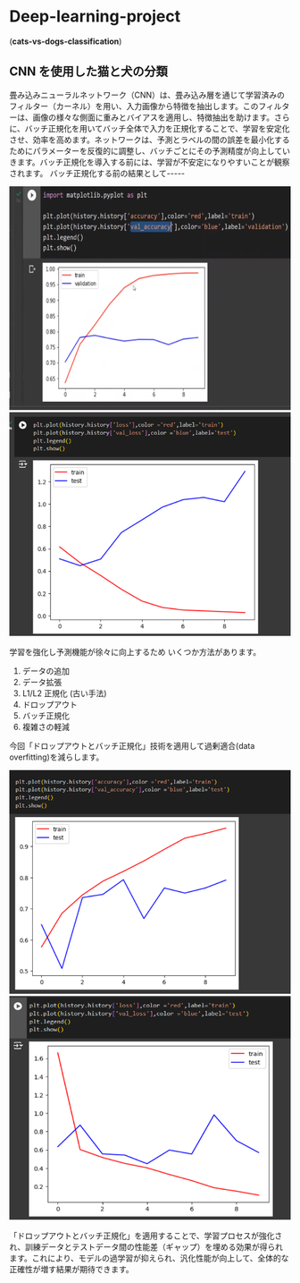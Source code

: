 # Deep-learning-project
(**cats-vs-dogs-classification**)

## CNN を使用した猫と犬の分類

畳み込みニューラルネットワーク（CNN）は、畳み込み層を通じて学習済みのフィルター（カーネル）を用い、入力画像から特徴を抽出します。このフィルターは、画像の様々な側面に重みとバイアスを適用し、特徴抽出を助けます。さらに、バッチ正規化を用いてバッチ全体で入力を正規化することで、学習を安定化させ、効率を高めます。ネットワークは、予測とラベルの間の誤差を最小化するためにパラメーターを反復的に調整し、バッチごとにその予測精度が向上していきます。バッチ正規化を導入する前には、学習が不安定になりやすいことが観察されます。
 バッチ正規化する前の結果として-----
 
<img src="old_val_accuracy.png" height="400px" width ="550px">　
<img src="old loss_accuracy.png" height="400px" width ="550px">　

学習を強化し予測機能が徐々に向上するため いくつか方法があります。


1) データの追加
2) データ拡張
3) L1/L2 正規化 (古い手法)
4) ドロップアウト
5) バッチ正規化
6) 複雑さの軽減

今回「ドロップアウトとバッチ正規化」技術を適用して過剰適合(data overfitting)を減らします。

<img src="new val_accuracy.png" height="400px" width ="550px">　
<img src="new loss_accuracy.png" height="400px" width ="550px">　

「ドロップアウトとバッチ正規化」を適用することで、学習プロセスが強化され、訓練データとテストデータ間の性能差（ギャップ）を埋める効果が得られます。これにより、モデルの過学習が抑えられ、汎化性能が向上して、全体的な正確性が増す結果が期待できます。
